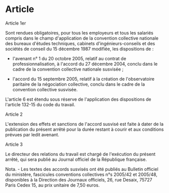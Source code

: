 # Article

  
 Article 1er  
  
 Sont rendues obligatoires, pour tous les employeurs et tous les salariés compris dans le champ d'application de la convention collective nationale des bureaux d'études techniques, cabinets d'ingénieurs-conseils et des sociétés de conseil du 15 décembre 1987 modifiée, les dispositions de :  
  
 - l'avenant n° 1 du 20 octobre 2005, relatif au contrat de professionnalisation, à l'accord du 27 décembre 2004, conclu dans le cadre de la convention collective nationale susvisée ;  
  
 - l'accord du 15 septembre 2005, relatif à la création de l'observatoire paritaire de la négociation collective, conclu dans le cadre de la convention collective susvisée.  
  
 L'article 6 est étendu sous réserve de l'application des dispositions de l'article 132-15 du code du travail.  
  
 Article 2  
  
 L'extension des effets et sanctions de l'accord susvisé est faite à dater de la publication du présent arrêté pour la durée restant à courir et aux conditions prévues par ledit avenant.  
  
 Article 3  
  
 Le directeur des relations du travail est chargé de l'exécution du présent arrêté, qui sera publié au Journal officiel de la République française.  
  
 Nota. - Les textes des accords susvisés ont été publiés au Bulletin officiel du ministère, fascicules conventions collectives n°s 2005/42 et 2005/48, disponibles à la Direction des Journaux officiels, 26, rue Desaix, 75727 Paris Cedex 15, au prix unitaire de 7,50 euros.  
